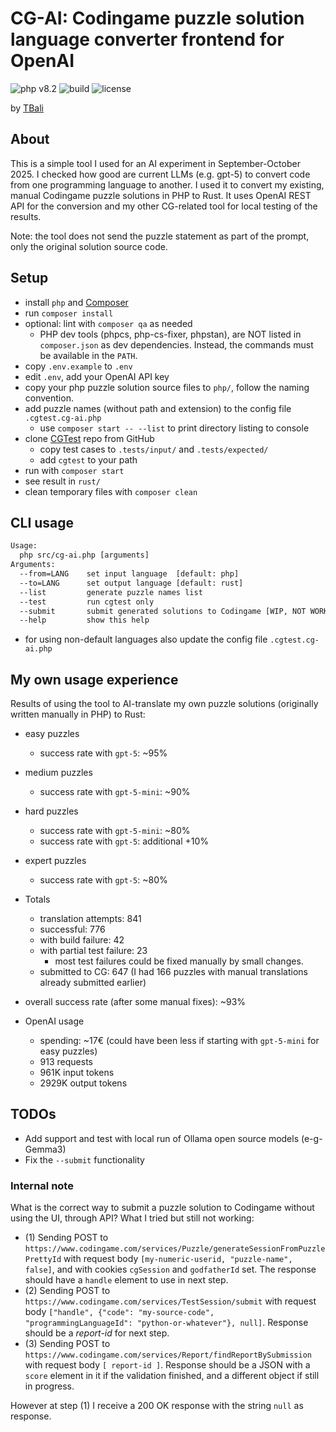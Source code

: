 # CG-AI: Codingame puzzle solution language converter frontend for OpenAI

![php v8.2](https://shields.io/badge/php-8.2-blue?logo=php)
![build](https://img.shields.io/github/actions/workflow/status/tbali0524/advent-of-code-solutions/qa.yml)
![license](https://img.shields.io/github/license/tbali0524/advent-of-code-solutions)

by [TBali](https://www.codingame.com/profile/08e6e13d9f7cad047d86ec4d10c777500155033)

## About

This is a simple tool I used for an AI experiment in September-October 2025. I checked how good are current LLMs (e.g. gpt-5) to convert code from one programming language to another. I used it to convert my existing, manual Codingame puzzle solutions in PHP to Rust.
It uses OpenAI REST API for the conversion and my other CG-related tool for local testing of the results.

Note: the tool does not send the puzzle statement as part of the prompt, only the original solution source code.

## Setup

* install `php` and [Composer](https://getcomposer.org/)
* run `composer install`
* optional: lint with `composer qa` as needed
    * PHP dev tools (phpcs, php-cs-fixer, phpstan), are NOT listed in `composer.json` as dev dependencies. Instead, the commands must be available in the `PATH`.
* copy `.env.example` to `.env`
* edit `.env`, add your OpenAI API key
* copy your php puzzle solution source files to `php/`, follow the naming convention.
* add puzzle names (without path and extension) to the config file `.cgtest.cg-ai.php`
    * use `composer start -- --list` to print directory listing to console
* clone [CGTest](https://github.com/tbali0524/cgtest) repo from GitHub
    * copy test cases to `.tests/input/` and `.tests/expected/`
    * add `cgtest` to your path
* run with `composer start`
* see result in `rust/`
* clean temporary files with `composer clean`

## CLI usage

```txt
Usage:
  php src/cg-ai.php [arguments]
Arguments:
  --from=LANG    set input language  [default: php]
  --to=LANG      set output language [default: rust]
  --list         generate puzzle names list
  --test         run cgtest only
  --submit       submit generated solutions to Codingame [WIP, NOT WORKING]
  --help         show this help
```

* for using non-default languages also update the config file `.cgtest.cg-ai.php`

## My own usage experience

Results of using the tool to AI-translate my own puzzle solutions (originally written manually in PHP) to Rust:

* easy puzzles
    * success rate with `gpt-5`: ~95%
* medium puzzles
    * success rate with `gpt-5-mini`: ~90%
* hard puzzles
    * success rate with `gpt-5-mini`: ~80%
    * success rate with `gpt-5`: additional +10%
* expert puzzles
    * success rate with `gpt-5`: ~80%

* Totals
    * translation attempts: 841
    * successful: 776
    * with build failure: 42
    * with partial test failure: 23
        * most test failures could be fixed manually by small changes.
    * submitted to CG: 647 (I had 166 puzzles with manual translations already submitted earlier)

* overall success rate (after some manual fixes): ~93%

* OpenAI usage
    * spending: ~17€ (could have been less if starting with `gpt-5-mini` for easy puzzles)
    * 913 requests
    * 961K input tokens
    * 2929K output tokens

## TODOs

* Add support and test with local run of Ollama open source models (e-g- Gemma3)
* Fix the `--submit` functionality

### Internal note

What is the correct way to submit a puzzle solution to Codingame without using the UI, through API? What I tried but still not working:

* (1) Sending POST to `https://www.codingame.com/services/Puzzle/generateSessionFromPuzzlePrettyId` with request body `[my-numeric-userid, "puzzle-name", false]`, and with cookies `cgSession` and `godfatherId` set. The response should have a `handle` element to use in next step.
* (2) Sending POST to `https://www.codingame.com/services/TestSession/submit` with request body `["handle", {"code": "my-source-code", "programmingLanguageId": "python-or-whatever"}, null]`. Response should be a _report-id_ for next step.
* (3) Sending POST to `https://www.codingame.com/services/Report/findReportBySubmission` with request body `[ report-id ]`. Response should be a JSON with a `score` element in it if the validation finished, and a different object if still in progress.

However at step (1) I receive a 200 OK response with the string `null` as response.
